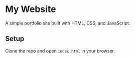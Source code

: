 # My Website
A simple portfolio site built with HTML, CSS, and JavaScript.

## Setup
Clone the repo and open `index.html` in your browser.
